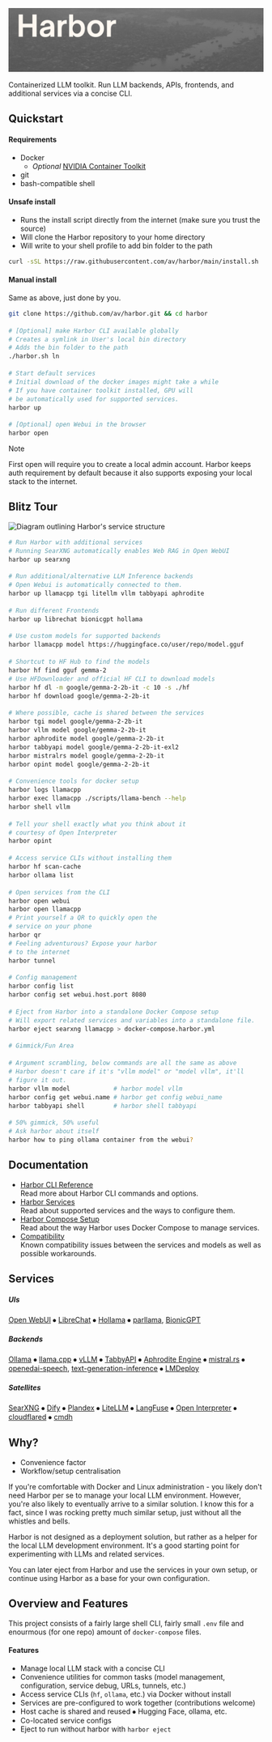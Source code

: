 ![Harbor project logo](./docs/harbor-2.png)

Containerized LLM toolkit. Run LLM backends, APIs, frontends, and additional services via a concise CLI.

## Quickstart

#### Requirements

- Docker
  - _Optional_ [NVIDIA Container Toolkit](https://docs.nvidia.com/datacenter/cloud-native/container-toolkit/latest/install-guide.html#installation)
- git
- bash-compatible shell

#### Unsafe install

- Runs the install script directly from the internet (make sure you trust the source)
- Will clone the Harbor repository to your home directory
- Will write to your shell profile to add bin folder to the path

```bash
curl -sSL https://raw.githubusercontent.com/av/harbor/main/install.sh | bash
```

#### Manual install

Same as above, just done by you.

```bash
git clone https://github.com/av/harbor.git && cd harbor

# [Optional] make Harbor CLI available globally
# Creates a symlink in User's local bin directory
# Adds the bin folder to the path
./harbor.sh ln

# Start default services
# Initial download of the docker images might take a while
# If you have container toolkit installed, GPU will
# be automatically used for supported services.
harbor up

# [Optional] open Webui in the browser
harbor open
```

> [!NOTE]
> First open will require you to create a local admin account. Harbor keeps auth requirement by default because it also supports exposing your local stack to the internet.

## Blitz Tour

![Diagram outlining Harbor's service structure](https://raw.githubusercontent.com/wiki/av/harbor/harbor-arch-diag.png)

```bash
# Run Harbor with additional services
# Running SearXNG automatically enables Web RAG in Open WebUI
harbor up searxng

# Run additional/alternative LLM Inference backends
# Open Webui is automatically connected to them.
harbor up llamacpp tgi litellm vllm tabbyapi aphrodite

# Run different Frontends
harbor up librechat bionicgpt hollama

# Use custom models for supported backends
harbor llamacpp model https://huggingface.co/user/repo/model.gguf

# Shortcut to HF Hub to find the models
harbor hf find gguf gemma-2
# Use HFDownloader and official HF CLI to download models
harbor hf dl -m google/gemma-2-2b-it -c 10 -s ./hf
harbor hf download google/gemma-2-2b-it

# Where possible, cache is shared between the services
harbor tgi model google/gemma-2-2b-it
harbor vllm model google/gemma-2-2b-it
harbor aphrodite model google/gemma-2-2b-it
harbor tabbyapi model google/gemma-2-2b-it-exl2
harbor mistralrs model google/gemma-2-2b-it
harbor opint model google/gemma-2-2b-it

# Convenience tools for docker setup
harbor logs llamacpp
harbor exec llamacpp ./scripts/llama-bench --help
harbor shell vllm

# Tell your shell exactly what you think about it
# courtesy of Open Interpreter
harbor opint

# Access service CLIs without installing them
harbor hf scan-cache
harbor ollama list

# Open services from the CLI
harbor open webui
harbor open llamacpp
# Print yourself a QR to quickly open the
# service on your phone
harbor qr
# Feeling adventurous? Expose your harbor
# to the internet
harbor tunnel

# Config management
harbor config list
harbor config set webui.host.port 8080

# Eject from Harbor into a standalone Docker Compose setup
# Will export related services and variables into a standalone file.
harbor eject searxng llamacpp > docker-compose.harbor.yml

# Gimmick/Fun Area

# Argument scrambling, below commands are all the same as above
# Harbor doesn't care if it's "vllm model" or "model vllm", it'll
# figure it out.
harbor vllm model            # harbor model vllm
harbor config get webui.name # harbor get config webui_name
harbor tabbyapi shell        # harbor shell tabbyapi

# 50% gimmick, 50% useful
# Ask harbor about itself
harbor how to ping ollama container from the webui?
```

## Documentation

- [Harbor CLI Reference](https://github.com/av/harbor/wiki/Harbor-CLI-Reference)<br/>
  Read more about Harbor CLI commands and options.
- [Harbor Services](https://github.com/av/harbor/wiki/Services)<br/>
  Read about supported services and the ways to configure them.
- [Harbor Compose Setup](https://github.com/av/harbor/wiki/Harbor-Compose-Setup)<br/>
  Read about the way Harbor uses Docker Compose to manage services.
- [Compatibility](https://github.com/av/harbor/wiki/Compatibility)<br/>
  Known compatibility issues between the services and models as well as possible workarounds.

## Services

##### UIs

[Open WebUI](https://github.com/av/harbor/wiki/Services#open-webui) ⦁︎ [LibreChat](https://github.com/av/harbor/wiki/Services#librechat) ⦁︎ [Hollama](https://github.com/av/harbor/wiki/Services#hollama) ⦁︎ [parllama](https://github.com/av/harbor/wiki/Services#par-llama), [BionicGPT](https://github.com/av/harbor/wiki/Services#bionicgpt)

##### Backends

[Ollama](https://github.com/av/harbor/wiki/Services#ollama) ⦁︎ [llama.cpp](https://github.com/av/harbor/wiki/Services#llamacpp) ⦁︎ [vLLM](https://github.com/av/harbor/wiki/Services#vllm) ⦁︎ [TabbyAPI](https://github.com/av/harbor/wiki/Services#tabbyapi) ⦁︎ [Aphrodite Engine](https://github.com/av/harbor/wiki/Services#aphrodite-engine) ⦁︎ [mistral.rs](https://github.com/av/harbor/wiki/Services#mistralrs) ⦁︎ [openedai-speech](https://github.com/av/harbor/wiki/Services#openedai-speech), [text-generation-inference](https://github.com/av/harbor/wiki/Services#text-generation-inference) ⦁︎ [LMDeploy](https://github.com/av/harbor/wiki/Services#lmdeploy)

##### Satellites

[SearXNG](https://github.com/av/harbor/wiki/Services#searxng) ⦁︎ [Dify](https://github.com/av/harbor/wiki/Services#dify) ⦁︎ [Plandex](https://github.com/av/harbor/wiki/Services#plandex) ⦁︎ [LiteLLM](https://github.com/av/harbor/wiki/Services#-litellm) ⦁︎ [LangFuse](https://github.com/av/harbor/wiki/Services#langfuse) ⦁︎ [Open Interpreter](https://github.com/av/harbor/wiki/Services#-open-interpreter) ⦁︎ [cloudflared](https://github.com/av/harbor/wiki/Services#cloudflared) ⦁︎ [cmdh](https://github.com/av/harbor/wiki/Services#cmdh)

## Why?

- Convenience factor
- Workflow/setup centralisation

If you're comfortable with Docker and Linux administration - you likely don't need Harbor per se to manage your local LLM environment. However, you're also likely to eventually arrive to a similar solution. I know this for a fact, since I was rocking pretty much similar setup, just without all the whistles and bells.

Harbor is not designed as a deployment solution, but rather as a helper for the local LLM development environment. It's a good starting point for experimenting with LLMs and related services.

You can later eject from Harbor and use the services in your own setup, or continue using Harbor as a base for your own configuration.

## Overview and Features

This project consists of a fairly large shell CLI, fairly small `.env` file and enourmous (for one repo) amount of `docker-compose` files.

#### Features

- Manage local LLM stack with a concise CLI
- Convenience utilities for common tasks (model management, configuration, service debug, URLs, tunnels, etc.)
- Access service CLIs (`hf`, `ollama`, etc.) via Docker without install
- Services are pre-configured to work together (contributions welcome)
- Host cache is shared and reused ⦁︎ Hugging Face, ollama, etc.
- Co-located service configs
- Eject to run without harbor with `harbor eject`
